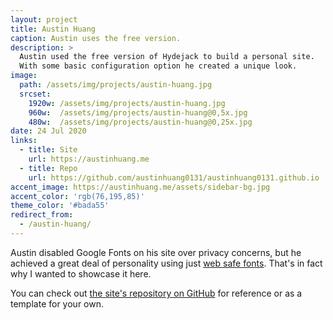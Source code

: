 ```yaml
---
layout: project
title: Austin Huang
caption: Austin uses the free version.
description: >
  Austin used the free version of Hydejack to build a personal site.
  With some basic configuration option he created a unique look.
image: 
  path: /assets/img/projects/austin-huang.jpg
  srcset:
    1920w: /assets/img/projects/austin-huang.jpg
    960w:  /assets/img/projects/austin-huang@0,5x.jpg
    480w:  /assets/img/projects/austin-huang@0,25x.jpg
date: 24 Jul 2020
links:
  - title: Site
    url: https://austinhuang.me
  - title: Repo
    url: https://github.com/austinhuang0131/austinhuang0131.github.io
accent_image: https://austinhuang.me/assets/sidebar-bg.jpg
accent_color: 'rgb(76,195,85)'
theme_color: '#bada55'
redirect_from:
  - /austin-huang/
---
```


Austin disabled Google Fonts on his site over privacy concerns, but he achieved a great deal of personality using just [web safe fonts](https://www.cssfontstack.com).
That's in fact why I wanted to showcase it here.

You can check out [the site's repository on GitHub](https://github.com/austinhuang0131/austinhuang0131.github.io) for reference or as a template for your own.
